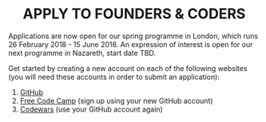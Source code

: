 <h1 align='center'>APPLY TO FOUNDERS & CODERS</h1>

Applications are now open for our spring programme in London, which runs 26 February 2018 - 15 June 2018. An expression of interest is open for our next programme in Nazareth, start date TBD.

Get started by creating a new account on each of the following websites (you will need these accounts in order to submit an application):

1. [GitHub](https://github.com/)
2. [Free Code Camp](https://www.freecodecamp.com/) (sign up using your new GitHub account)
3. [Codewars](https://www.codewars.com/) (use your GitHub account again)
